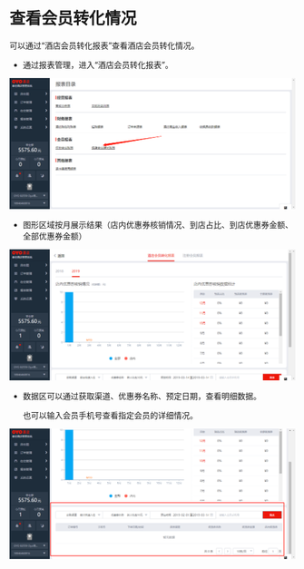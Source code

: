 # 查看会员转化情况

可以通过“酒店会员转化报表”查看酒店会员转化情况。

* 通过报表管理，进入“酒店会员转化报表”。

![](../../../.gitbook/assets/image%20%2851%29.png)

* 图形区域按月展示结果（店内优惠券核销情况、到店占比、到店优惠券金额、全部优惠券金额）

![](../../../.gitbook/assets/image%20%28118%29.png)

* 数据区可以通过获取渠道、优惠券名称、预定日期，查看明细数据。

  也可以输入会员手机号查看指定会员的详细情况。

![](../../../.gitbook/assets/image%20%28204%29.png)


